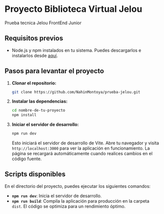 # Proyecto Biblioteca Virtual Jelou

Prueba tecnica Jelou FrontEnd Junior
## Requisitos previos

- Node.js y npm instalados en tu sistema. Puedes descargarlos e instalarlos desde [aquí](https://nodejs.org/).

## Pasos para levantar el proyecto

1. **Clonar el repositorio:**

    ```bash
    git clone https://github.com/NahinMontoya/prueba-jelou.git
    ```

2. **Instalar las dependencias:**

    ```bash
    cd nombre-de-tu-proyecto
    npm install
    ```

3. **Iniciar el servidor de desarrollo:**

    ```bash
    npm run dev
    ```

   Esto iniciará el servidor de desarrollo de Vite. Abre tu navegador y visita `http://localhost:3000` para ver la aplicación en funcionamiento. La página se recargará automáticamente cuando realices cambios en el código fuente.

## Scripts disponibles

En el directorio del proyecto, puedes ejecutar los siguientes comandos:

- **`npm run dev`**: Inicia el servidor de desarrollo.
- **`npm run build`**: Compila la aplicación para producción en la carpeta `dist`. El código se optimiza para un rendimiento óptimo.
